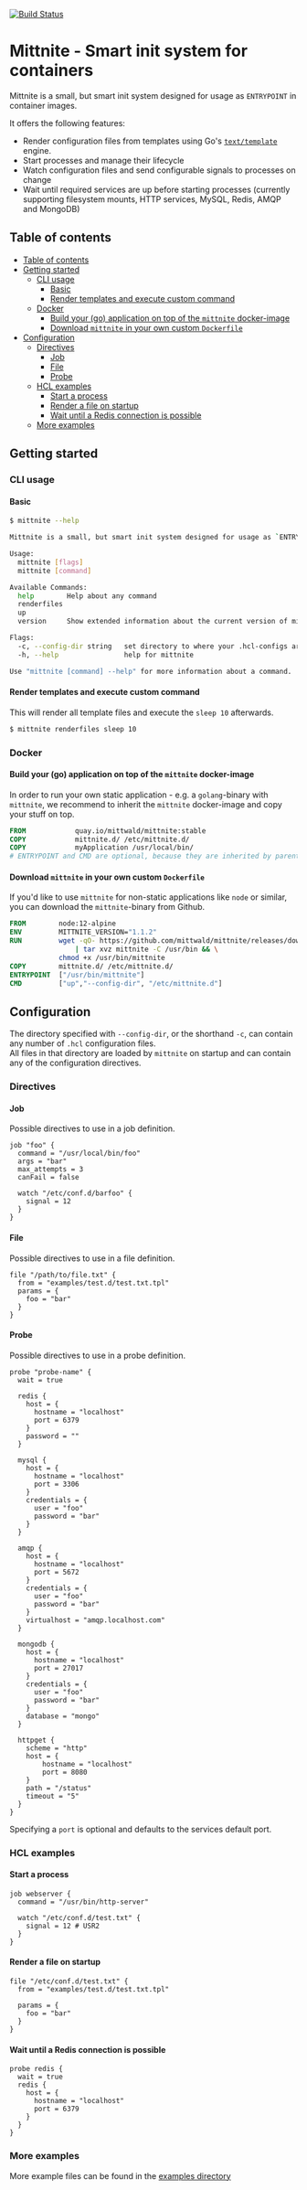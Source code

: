 [![Build Status](https://travis-ci.com/mittwald/mittnite.svg?branch=master)](https://travis-ci.com/mittwald/mittnite)

# Mittnite - Smart init system for containers

Mittnite is a small, but smart init system designed for usage as `ENTRYPOINT` in container images.

It offers the following features:

- Render configuration files from templates using Go's [`text/template`](https://golang.org/pkg/text/template/) engine.
- Start processes and manage their lifecycle
- Watch configuration files and send configurable signals to processes on change
- Wait until required services are up before starting processes (currently supporting filesystem mounts, HTTP services, MySQL, Redis, AMQP and MongoDB)

## Table of contents
  * [Table of contents](#table-of-contents)
  * [Getting started](#getting-started)
    + [CLI usage](#cli-usage)
      - [Basic](#basic)
      - [Render templates and execute custom command](#render-templates-and-execute-custom-command)
    + [Docker](#docker)
      - [Build your (go) application on top of the `mittnite` docker-image](#build-your--go--application-on-top-of-the--mittnite--docker-image)
      - [Download `mittnite` in your own custom `Dockerfile`](#download--mittnite--in-your-own-custom--dockerfile-)
  * [Configuration](#configuration)
    + [Directives](#directives)
      - [Job](#job)
      - [File](#file)
      - [Probe](#probe)
    + [HCL examples](#hcl-examples)
      - [Start a process](#start-a-process)
      - [Render a file on startup](#render-a-file-on-startup)
      - [Wait until a Redis connection is possible](#wait-until-a-redis-connection-is-possible)
    + [More examples](#more-examples)

## Getting started

### CLI usage

#### Basic
```bash
$ mittnite --help

Mittnite is a small, but smart init system designed for usage as `ENTRYPOINT` in container images

Usage:
  mittnite [flags]
  mittnite [command]

Available Commands:
  help        Help about any command
  renderfiles
  up
  version     Show extended information about the current version of mittnite

Flags:
  -c, --config-dir string   set directory to where your .hcl-configs are located (default "/etc/mittnite.d")
  -h, --help                help for mittnite

Use "mittnite [command] --help" for more information about a command.
```

#### Render templates and execute custom command
This will render all template files and execute the `sleep 10` afterwards.
```bash
$ mittnite renderfiles sleep 10
```

### Docker
#### Build your (go) application on top of the `mittnite` docker-image
In order to run your own static application - e.g. a `golang`-binary with `mittnite`, we recommend to inherit the `mittnite` docker-image and copy your stuff on top.
```dockerfile
FROM            quay.io/mittwald/mittnite:stable
COPY            mittnite.d/ /etc/mittnite.d/
COPY            myApplication /usr/local/bin/
# ENTRYPOINT and CMD are optional, because they are inherited by parent image
```

#### Download `mittnite` in your own custom `Dockerfile`
If you'd like to use `mittnite` for non-static applications like `node` or similar, you can download the `mittnite`-binary from Github.
```dockerfile
FROM        node:12-alpine
ENV         MITTNITE_VERSION="1.1.2"
RUN         wget -qO- https://github.com/mittwald/mittnite/releases/download/v${MITTNITE_VERSION}/mittnite_${MITTNITE_VERSION}_linux_x86_64.tar.gz \
                | tar xvz mittnite -C /usr/bin && \
            chmod +x /usr/bin/mittnite
COPY        mittnite.d/ /etc/mittnite.d/
ENTRYPOINT  ["/usr/bin/mittnite"]
CMD         ["up","--config-dir", "/etc/mittnite.d"]
```

## Configuration
The directory specified with `--config-dir`, or the shorthand `-c`, can contain any number of `.hcl` configuration files.  
All files in that directory are loaded by `mittnite` on startup and can contain any of the configuration directives.

### Directives
#### Job
Possible directives to use in a job definition.

```hcl
job "foo" {
  command = "/usr/local/bin/foo"
  args = "bar"
  max_attempts = 3
  canFail = false
  
  watch "/etc/conf.d/barfoo" {
    signal = 12
  }
}
```

#### File
Possible directives to use in a file definition.

```hcl
file "/path/to/file.txt" {
  from = "examples/test.d/test.txt.tpl"
  params = {
    foo = "bar"
  }
}
```

#### Probe
Possible directives to use in a probe definition.
```hcl
probe "probe-name" {
  wait = true

  redis {
    host = {
      hostname = "localhost"
      port = 6379
    }
    password = ""
  }
  
  mysql {
    host = {
      hostname = "localhost"
      port = 3306
    }
    credentials = {
      user = "foo"
      password = "bar"
    }
  }
  
  amqp {
    host = {
      hostname = "localhost"
      port = 5672
    }
    credentials = {
      user = "foo"
      password = "bar"
    }
    virtualhost = "amqp.localhost.com"
  }
  
  mongodb {
    host = {
      hostname = "localhost"
      port = 27017
    }
    credentials = {
      user = "foo"
      password = "bar"
    }    
    database = "mongo"
  }
  
  httpget {
    scheme = "http"
    host = {
        hostname = "localhost"
        port = 8080
    }
    path = "/status"
    timeout = "5"
  }
}
```

Specifying a `port` is optional and defaults to the services default port.

### HCL examples
#### Start a process

```hcl
job webserver {
  command = "/usr/bin/http-server"

  watch "/etc/conf.d/test.txt" {
    signal = 12 # USR2
  }
}
```

#### Render a file on startup

```hcl
file "/etc/conf.d/test.txt" {
  from = "examples/test.d/test.txt.tpl"

  params = {
    foo = "bar"
  }
}
```

#### Wait until a Redis connection is possible

```hcl
probe redis {
  wait = true
  redis {
    host = {
      hostname = "localhost"
      port = 6379
    }
  }
}
```

### More examples
More example files can be found in the [examples directory](examples/)
